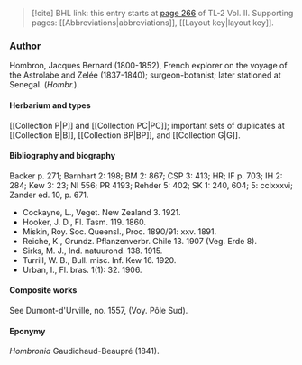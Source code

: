 > [!cite] BHL link: this entry starts at [page 266](https://www.biodiversitylibrary.org/item/103253#page/292/mode/1up) of TL-2 Vol. II.
> Supporting pages: [[Abbreviations|abbreviations]], [[Layout key|layout key]].

### Author

Hombron, Jacques Bernard (1800-1852), French explorer on the voyage of the Astrolabe and Zelée (1837-1840); surgeon-botanist; later stationed at Senegal. (*Hombr.*).

#### Herbarium and types

[[Collection P|P]] and [[Collection PC|PC]]; important sets of duplicates at [[Collection B|B]], [[Collection BP|BP]], and [[Collection G|G]].

#### Bibliography and biography

Backer p. 271; Barnhart 2: 198; BM 2: 867; CSP 3: 413; HR; IF p. 703; IH 2: 284; Kew 3: 23; NI 556; PR 4193; Rehder 5: 402; SK 1: 240, 604; 5: cclxxxvi; Zander ed. 10, p. 671.
- Cockayne, L., Veget. New Zealand 3. 1921.
- Hooker, J. D., Fl. Tasm. 119. 1860.
- Miskin, Roy. Soc. Queensl., Proc. 1890/91: xxv. 1891.
- Reiche, K., Grundz. Pflanzenverbr. Chile 13. 1907 (Veg. Erde 8).
- Sirks, M. J., Ind. natuurond. 138. 1915.
- Turrill, W. B., Bull. misc. Inf. Kew 16. 1920.
- Urban, I., Fl. bras. 1(1): 32. 1906.

#### Composite works

See Dumont-d'Urville, no. 1557, (Voy. Pôle Sud).

#### Eponymy

*Hombronia* Gaudichaud-Beaupré (1841).

